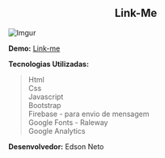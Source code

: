 ﻿## <center>Link-Me</center>
![Imgur](https://i.imgur.com/nkbndwz.png)

**Demo:** [Link-me](https://3dsonneto.github.io/pagina-pessoal/)

**Tecnologias Utilizadas:**
>Html  
>Css  
>Javascript  
>Bootstrap  
>Firebase - para envio de mensagem  
>Google Fonts - Raleway  
> Google Analytics  

**Desenvolvedor:** Edson Neto
